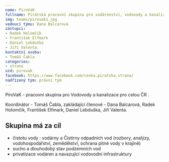 ```yaml
---
name: PiroVaK
fullname: Pirátská pracovní skupina pro vodárenství, vodovody a kanalizace
img: teams/pirovak1.jpg
vedoucí týmu: Dana Balcarová
zástupci:
- Radek Holomčík
- František Elfmark
- Daniel Lebduška
- Jiří Valenta.
kontaktní osoba:
- Tomáš Čabla
categories:
- strana
uid: pirovak
facebook: https://www.facebook.com/ceska.piratska.strana/
nadřízený tým: právní tým
---
```



PiroVaK - pracovní skupina pro Vodovody a kanalizace pro celou ČR . 

Koordinátor - Tomáš Čabla, zakládající členové - Dana Balcarová, Radek Holomčík, František Elfmark, Daniel Lebduška, Jiří Valenta.

Skupina má za cíl
--------------------
* čistotu vody : vodárny a Čistírny odpadních vod (rozbory, analýzy, vodohospodářství, zemědělství, ochrana pitné vody v krajině)
* sucho a dlouhodobý stav podzemních vod
* privatizace vodáren a navazující vodovodní infrastruktury
